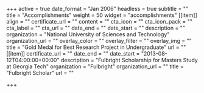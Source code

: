 +++
active = true
date_format = "Jan 2006"
headless = true
subtitle = ""
title = "Accomplish&shy;ments"
weight = 50
widget = "accomplishments"
[[item]]
align = ""
certificate_url = ""
content = ""
cta_icon = ""
cta_icon_pack = ""
cta_label = ""
cta_url = ""
date_end = ""
date_start = ""
description = ""
organization = "National University of Sciences and Technology"
organization_url = ""
overlay_color = ""
overlay_filter = ""
overlay_img = ""
title = "Gold Medal for Best Research Project in Undergraduate"
url = ""
[[item]]
certificate_url = ""
date_end = ""
date_start = "2013-08-12T04:00:00+00:00"
description = "Fulbright Scholarship for Masters Study at Georgia Tech"
organization = "Fulbright"
organization_url = ""
title = "Fulbright Scholar"
url = ""

+++
